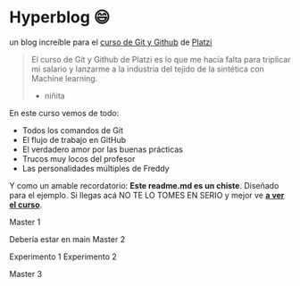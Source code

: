# Hyperblog 😄
un blog increíble para el [curso de Git y Github](https://platzi.com/cursos/git-github/ "curso de Git y Github") de [Platzi](https://platzi.com/"Platzi")
>El curso de Git y Github de Platzi es lo que me hacía falta para triplicar mi salario y lanzarme a la industria del tejido de la sintética con Machine learning. 
> - niñita

En este curso vemos de todo:
* Todos los comandos de Git
* El flujo de trabajo en GitHub
* El verdadero amor por las buenas prácticas
* Trucos muy locos del profesor
* Las personalidades múltiples de Freddy

Y como un amable recordatorio: **Este readme.md es un chiste**. Diseñado para el ejemplo. Si llegas acá NO TE LO TOMES EN SERIO y mejor ve [**a ver el curso**](https://platzi.com/cursos/git-github/ " a ver el curso").

Master 1


Debería estar en main Master 2

Experimento 1
Experimento 2

Master 3

